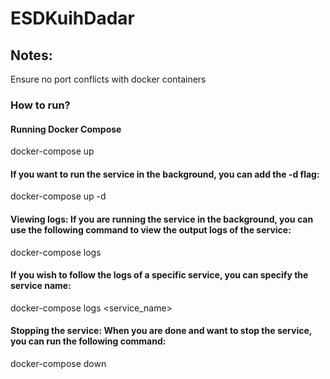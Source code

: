 # ESDKuihDadar

## Notes:
Ensure no port conflicts with docker containers

### How to run?

#### Running Docker Compose
docker-compose up
#### If you want to run the service in the background, you can add the -d flag:
docker-compose up -d
#### Viewing logs: If you are running the service in the background, you can use the following command to view the output logs of the service:
docker-compose logs
#### If you wish to follow the logs of a specific service, you can specify the service name:
docker-compose logs <service_name>
#### Stopping the service: When you are done and want to stop the service, you can run the following command:
docker-compose down
